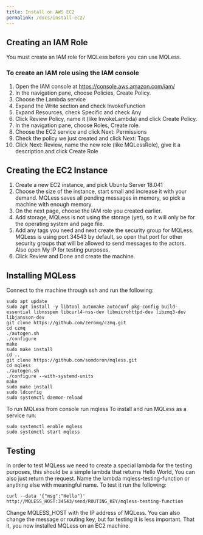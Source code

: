 ```yaml
---
title: Install on AWS EC2
permalink: /docs/install-ec2/
---
```


## Creating an IAM Role
You must create an IAM role for MQLess before you can use MQLess.

### To create an IAM role using the IAM console
1. Open the IAM console at https://console.aws.amazon.com/iam/
2. In the navigation pane, choose Policies, Create Policy.
3. Choose the Lambda service
4. Expand the Write section and check InvokeFunction
5. Expand Resources, check Specific and check Any
6. Click Review Policy, name it (like InvokeLambda) and click Create Policy.
7. In the navigation pane, choose Roles, Create role.
8. Choose the EC2 service and click Next: Permissions
9. Check the policy we just created and click Next: Tags
10. Click Next: Review, name the new role (like MQLessRole), give it a description and click Create Role

## Creating the EC2 Instance
1. Create a new EC2 instance, and pick Ubuntu Server 18.041
2. Choose the size of the instance, start small and increase it with your demand. MQLess saves all pending messages in memory, so pick a machine with enough memory.
3. On the next page, choose the IAM role you created earlier.
4. Add storage, MQLess is not using the storage (yet), so it will only be for the operating system and page file.
5. Add any tags you need and next create the security group for MQLess. MQLess is using port 34543 by default, so open that port for other security groups that will be allowed to send messages to the actors. Also open My IP for testing purposes. 
6. Click Review and Done and create the machine.

## Installing MQLess
Connect to the machine through ssh and run the following:
```shell
sudo apt update
sudo apt install -y libtool automake autoconf pkg-config build-essential libnsspem libcurl4-nss-dev libmicrohttpd-dev libzmq3-dev libjansson-dev
git clone https://github.com/zeromq/czmq.git
cd czmq
./autogen.sh
./configure
make
sudo make install
cd ..
git clone https://github.com/somdoron/mqless.git
cd mqless
./autogen.sh
./configure --with-systemd-units
make
sudo make install
sudo ldconfig
sudo systemctl daemon-reload
```

To run MQLess from console run mqless
To install and run MQLess as a service run:
```shell
sudo systemctl enable mqless
sudo systemctl start mqless
```

## Testing
In order to test MQLess we need to create a special lambda for the testing purposes, this should be a simple lambda that returns Hello World, You can also just return the request. Name the lambda mqless-testing-function or anything else with meaningful name. To test it run the following:

```shell
curl --data '{"msg":"Hello"}' http://MQLESS_HOST:34543/send/ROUTING_KEY/mqless-testing-function
```

Change MQLESS_HOST with the IP address of MQLess. You can also change the message or routing key, but for testing it is less important.
That it, you now installed MQLess on an EC2 machine.
